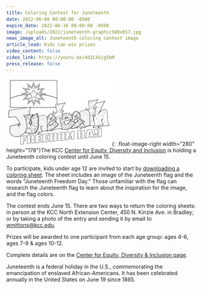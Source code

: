 ```yaml
---
title: Coloring Contest for Juneteenth
date: 2022-06-08 00:00:00 -0500
expire_date: 2022-06-16 00:00:00 -0500
image: /uploads/2022/juneteenth-graphic580x657.jpg
news_image_alt: Juneteenth coloring contest image
article_lead: Kids can win prizes
video_content: false
video_link: https://youtu.be/4d2LkGjg5bM
press_release: false
---
```

![](/uploads/2022/juneteenth-coloring-graphic280x178.jpg){: .float-image-right width="280" height="178"}The KCC [Center for Equity, Diversity and Inclusion](https://www.kcc.edu/EDI) is holding a Juneteenth coloring contest until June 15.

To participate, kids under age 12 are invited to start by&nbsp;[downloading a coloring sheet](/uploads/2022/pdf/Juneteenth-ColoringSheet_2022.pdf). The sheet includes an image of the Juneteenth flag and the words "Juneteenth Freedom Day." Those unfamiliar with the flag can research the Juneteenth flag to learn about the inspiration for the image, and the flag colors.&nbsp;

The contest ends June 15. There are two ways to return the coloring sheets: in person at the KCC North Extension Center, 450 N. Kinzie Ave. in Bradley; or by taking a photo of the entry and sending it by email to [wmittons@kcc.edu](mailto:wmittons@kcc.edu).

Prizes will be awarded to one participant from each age group: ages 4-6, ages 7-9 & ages 10-12.&nbsp;

Complete details are on the [Center for Equity, Diversity & Inclusion page](https://www.kcc.edu/student-resources/edi/).&nbsp;

Juneteenth is a federal holiday in the U.S., commemorating the emancipation of enslaved African-Americans. It has been celebrated annually in the United States on June 19 since 1865.
